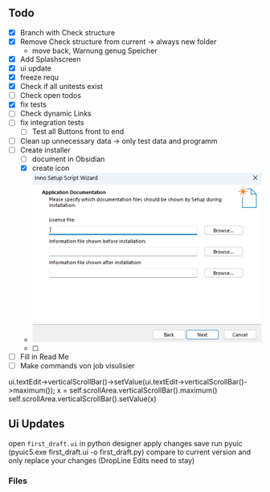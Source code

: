 ## Todo
- [x] Branch with Check structure
- [x] Remove Check structure from current -> always new folder
  - move back, Warnung genug Speicher
- [x] Add Splashscreen
- [x] ui update
- [x] freeze requ
- [x] Check if all unitests exist
- [ ] Check open todos
- [x] fix tests
- [ ] Check dynamic Links
- [ ] fix integration tests
  - [ ] Test all Buttons front to end
- [ ] Clean up unnecessary data -> only test data and programm
- [ ] Create installer
  - [ ] document in Obsidian
  - [x] create icon
  - ![img.png](img.png)
  - [ ] 
- [ ] Fill in Read Me
- [ ] Make commands von job visulisier 

ui.textEdit->verticalScrollBar()->setValue(ui.textEdit->verticalScrollBar()->maximum());
x = self.scrollArea.verticalScrollBar().maximum()
    self.scrollArea.verticalScrollBar().setValue(x)
## Ui Updates
open `first_draft.ui` in python designer
apply changes save
run pyuic (pyuic5.exe first_draft.ui -o first_draft.py)
compare to current version and only replace your changes (DropLine Edits need to stay)
### Files
